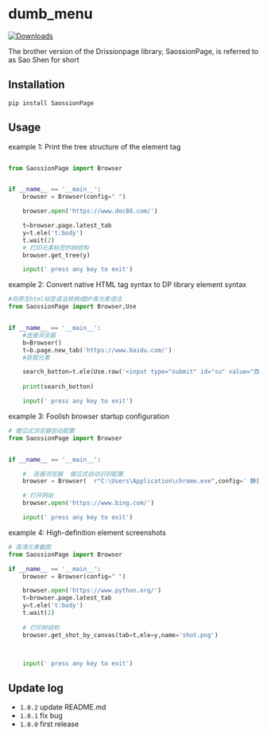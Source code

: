 # dumb_menu

[![Downloads](https://static.pepy.tech/badge/SaossionPage)](https://pepy.tech/project/SaossionPage)

The brother version of the Drissionpage library, SaossionPage, is referred to as Sao Shen for short


## Installation

```
pip install SaossionPage
```



## Usage

 example 1:      Print the tree structure of the element tag


```python

from SaossionPage import Browser


if __name__ == '__main__':
    browser = Browser(config=" ")

    browser.open('https://www.doc88.com/')

    t=browser.page.latest_tab
    y=t.ele('t:body')
    t.wait(2)     
    # 打印元素标签的树结构
    browser.get_tree(y)  

    input(' press any key to exit')

```
example 2: Convert native HTML tag syntax to DP library element syntax


```python
#将原生html标签语法转换成DP库元素语法
from SaossionPage import Browser,Use


if __name__ == '__main__':
    #连接浏览器
    b=Browser()
    t=b.page.new_tab('https://www.baidu.com/')
    #获取元素

    search_botton=t.ele(Use.raw('<input type="submit" id="su" value="百度一下" class="bg s_btn">'))
    
    print(search_botton)

    input(' press any key to exit')

```

example 3: Foolish browser startup configuration


```python
# 傻瓜式浏览器启动配置
from SaossionPage import Browser


if __name__ == '__main__':

    #  连接浏览器  傻瓜式自动识别配置
    browser = Browser(  r"C:\Users\Application\chrome.exe",config=' 静音  无图 代理http://127.0.0.1:1080 ')

    # 打开网站 
    browser.open('https://www.bing.com/')    

    input(' press any key to exit')

```
example 4: High-definition element screenshots


```python
# 高清元素截图
from SaossionPage import Browser

if __name__ == '__main__':
    browser = Browser(config=" ")

    browser.open('https://www.python.org/')
    t=browser.page.latest_tab
    y=t.ele('t:body')
    t.wait(2)
     
    # 打印树结构
    browser.get_shot_by_canvas(tab=t,ele=y,name='shot.png')     



    input(' press any key to exit')

```



## Update log



- `1.0.2` update  README.md
- `1.0.1` fix bug
- `1.0.0` first release


